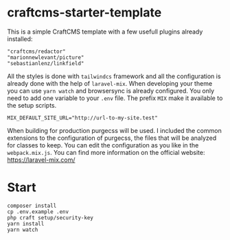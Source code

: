 # craftcms-starter-template

This is a simple CraftCMS template with a few usefull plugins already installed: 
``` 
"craftcms/redactor"
"marionnewlevant/picture"
"sebastianlenz/linkfield"    
```

All the styles is done with `tailwindcs` framework and all the configuration is already done with the help of `laravel-mix`. 
When developing your theme you can use `yarn watch` and browsersync is already configured. You only need to add one variable 
to your `.env` file. The prefix `MIX` make it available to the setup scripts.

```
MIX_DEFAULT_SITE_URL="http://url-to-my-site.test"
```

When building for production purgecss will be used. I included the common extensions to the configuration of purgecss, the
files that will be analyzed for classes to keep. You can edit the configuration as you like in the `webpack.mix.js`. 
You can find more information on the official website: https://laravel-mix.com/

# Start

```
composer install 
cp .env.example .env
php craft setup/security-key
yarn install
yarn watch
```

